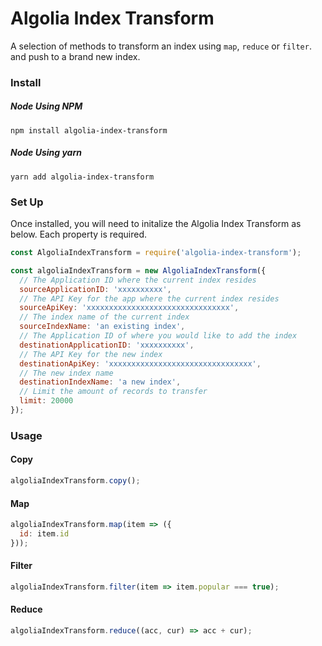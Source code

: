 # Algolia Index Transform

A selection of methods to transform an index using `map`, `reduce` or `filter`.
and push to a brand new index.

### Install

##### Node Using NPM

`npm install algolia-index-transform`

##### Node Using yarn

`yarn add algolia-index-transform`

### Set Up

Once installed, you will need to initalize the Algolia Index Transform as below.
Each property is required.

```js
const AlgoliaIndexTransform = require('algolia-index-transform');

const algoliaIndexTransform = new AlgoliaIndexTransform({
  // The Application ID where the current index resides
  sourceApplicationID: 'xxxxxxxxxx',
  // The API Key for the app where the current index resides
  sourceApiKey: 'xxxxxxxxxxxxxxxxxxxxxxxxxxxxxxxx',
  // The index name of the current index
  sourceIndexName: 'an existing index',
  // The Application ID of where you would like to add the index
  destinationApplicationID: 'xxxxxxxxxx',
  // The API Key for the new index
  destinationApiKey: 'xxxxxxxxxxxxxxxxxxxxxxxxxxxxxxxx',
  // The new index name
  destinationIndexName: 'a new index',
  // Limit the amount of records to transfer
  limit: 20000
});
```

### Usage

#### Copy

```js
algoliaIndexTransform.copy();
```

#### Map

```js
algoliaIndexTransform.map(item => ({
  id: item.id
}));
```

#### Filter

```js
algoliaIndexTransform.filter(item => item.popular === true);
```

#### Reduce

```js
algoliaIndexTransform.reduce((acc, cur) => acc + cur);
```
